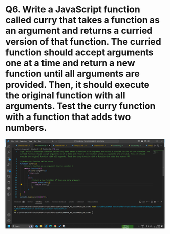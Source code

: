 # Q6. Write a JavaScript function called curry that takes a function as an argument and returns a curried version of that function. The curried function should accept arguments one at a time and return a new function until all arguments are provided. Then, it should execute the original function with all arguments. Test the curry function with a function that adds two numbers.

![Alt text](image.png)
